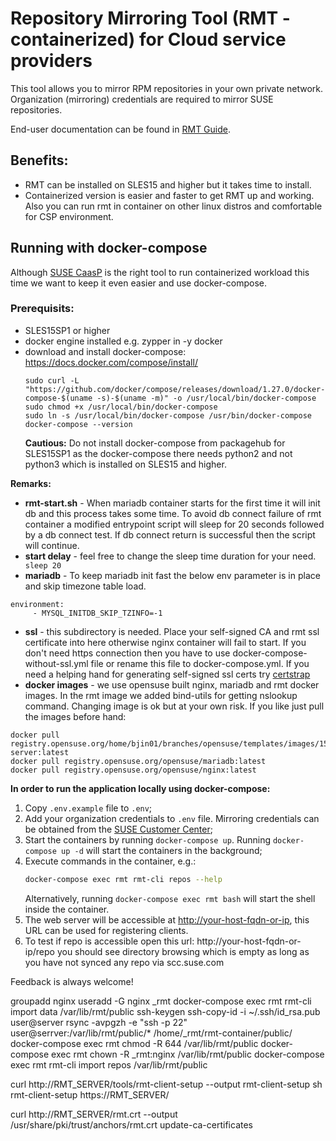 # Repository Mirroring Tool (RMT - containerized) for Cloud service providers

This tool allows you to mirror RPM repositories in your own private network.
Organization (mirroring) credentials are required to mirror SUSE repositories.

End-user documentation can be found in [RMT Guide](https://documentation.suse.com/sles/15-SP1/html/SLES-all/book-rmt.html).

## Benefits:
* RMT can be installed on SLES15 and higher but it takes time to install.
* Containerized version is easier and faster to get RMT up and working. Also you can run rmt in container on other linux distros and comfortable for CSP environment.

## Running with docker-compose
Although [SUSE CaasP](https://www.suse.com/products/caas-platform/) is the right tool to run containerized workload this time we want to keep it even easier and use docker-compose.

### Prerequisits:
* SLES15SP1 or higher
* docker engine installed e.g. zypper in -y docker
* download and install docker-compose:
    https://docs.docker.com/compose/install/
    ```
    sudo curl -L "https://github.com/docker/compose/releases/download/1.27.0/docker-compose-$(uname -s)-$(uname -m)" -o /usr/local/bin/docker-compose
    sudo chmod +x /usr/local/bin/docker-compose
    sudo ln -s /usr/local/bin/docker-compose /usr/bin/docker-compose
    docker-compose --version
    ```
  __Cautious:__
  Do not install docker-compose from packagehub for SLES15SP1 as the docker-compose there needs python2 and not python3 which is installed on SLES15 and higher.
 
 __Remarks:__
 * __rmt-start.sh__ - When mariadb container starts for the first time it will init db and this process takes some time. To avoid db connect failure of rmt container a modified entrypoint script will sleep for 20 seconds followed by a db connect test. If db connect return is successful then the script will continue. 
 * __start delay__ - feel free to change the sleep time duration for your need.
 ``` sleep 20```
 * __mariadb__ - To keep mariadb init fast the below env parameter is in place and skip timezone table load.
 ```
 environment:
      - MYSQL_INITDB_SKIP_TZINFO=-1
```
* __ssl__ - this subdirectory is needed. Place your self-signed CA and rmt ssl certificate into here otherwise nginx container will fail to start. If you don't need https connection then you have to use docker-compose-without-ssl.yml file or rename this file to docker-compose.yml. If you need a helping hand for generating self-signed ssl certs try [certstrap](https://github.com/square/certstrap)
* __docker images__ - we use opensuse built nginx, mariadb and rmt docker images. In the rmt image we added bind-utils for getting nslookup command. Changing image is ok but at your own risk. If you like just pull the images before hand:
```
docker pull registry.opensuse.org/home/bjin01/branches/opensuse/templates/images/15.2/images/opensuse/rmt-server:latest
docker pull registry.opensuse.org/opensuse/mariadb:latest
docker pull registry.opensuse.org/opensuse/nginx:latest
```
__In order to run the application locally using docker-compose:__

1. Copy `.env.example` file to `.env`;
2. Add your organization credentials to `.env` file. Mirroring credentials can be obtained from the [SUSE Customer Center](https://scc.suse.com/organization);
3. Start the containers by running `docker-compose up`. Running `docker-compose up -d` will start the containers in the background;
4. Execute commands in the container, e.g.:
    ```bash
    docker-compose exec rmt rmt-cli repos --help
    ```
    Alternatively, running `docker-compose exec rmt bash` will start the shell inside the container.
5. The web server will be accessible at [http://your-host-fqdn-or-ip](http://your-host-fqdn-or-ip/), this URL can be used for registering clients.
6. To test if repo is accessible open this url: http://your-host-fqdn-or-ip/repo you should see directory browsing which is empty as long as you have not synced any repo via scc.suse.com

Feedback is always welcome!

groupadd nginx
useradd -G nginx _rmt
docker-compose exec rmt rmt-cli import data /var/lib/rmt/public
ssh-keygen
ssh-copy-id -i ~/.ssh/id_rsa.pub user@server
rsync -avpgzh -e "ssh -p 22" user@serrver:/var/lib/rmt/public/* /home/_rmt/rmt-container/public/
docker-compose exec rmt chmod -R 644 /var/lib/rmt/public
docker-compose exec rmt chown -R _rmt:nginx /var/lib/rmt/public
docker-compose exec rmt rmt-cli import repos /var/lib/rmt/public

curl http://RMT_SERVER/tools/rmt-client-setup --output rmt-client-setup
sh rmt-client-setup https://RMT_SERVER/

curl http://RMT_SERVER/rmt.crt --output /usr/share/pki/trust/anchors/rmt.crt
update-ca-certificates
